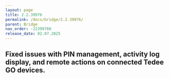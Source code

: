 ```yaml
---
layout: page
title: 2.2.39976
permalink: /docs/bridge/2.2.39976/
parent: Bridge
nav_order: -22399760
release_date: 02.07.2025
---
```


## Fixed issues with PIN management, activity log display, and remote actions on connected Tedee GO devices.
